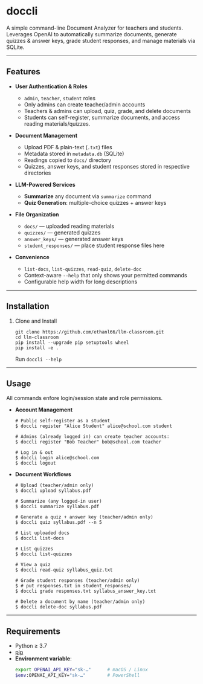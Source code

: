 # doccli

A simple command-line Document Analyzer for teachers and students.
Leverages OpenAI to automatically summarize documents, generate quizzes & answer keys, grade student responses, and manage materials via SQLite.

---

## Features

- **User Authentication & Roles**  
  - `admin`, `teacher`, `student` roles  
  - Only admins can create teacher/admin accounts  
  - Teachers & admins can upload, quiz, grade, and delete documents  
  - Students can self-register, summarize documents, and access reading materials/quizzes.

- **Document Management**  
  - Upload PDF & plain-text (`.txt`) files  
  - Metadata stored in `metadata.db` (SQLite)  
  - Readings copied to `docs/` directory
  - Quizzes, answer keys, and student responses stored in respective directories

- **LLM-Powered Services**  
  - **Summarize** any document via `summarize` command  
  - **Quiz Generation**: multiple-choice quizzes + answer keys  

- **File Organization**  
  - `docs/` &mdash; uploaded reading materials  
  - `quizzes/` &mdash; generated quizzes  
  - `answer_keys/` &mdash; generated answer keys  
  - `student_responses/` &mdash; place student response files here  

- **Convenience**  
  - `list-docs`, `list-quizzes`, `read-quiz`, `delete-doc`  
  - Context-aware `--help` that only shows your permitted commands  
  - Configurable help width for long descriptions  

---

## Installation
1) Clone and Install<br>
   ```
   git clone https://github.com/ethanl66/llm-classroom.git
   cd llm-classroom
   pip install --upgrade pip setuptools wheel
   pip install -e .
   ```
   Run `doccli --help`

---

## Usage
All commands enfore login/session state and role permissions.
- **Account Management**
  ```
  # Public self-register as a student
  $ doccli register "Alice Student" alice@school.com student
  
  # Admins (already logged in) can create teacher accounts:
  $ doccli register "Bob Teacher" bob@school.com teacher
  
  # Log in & out
  $ doccli login alice@school.com
  $ doccli logout
  ```
- **Document Workflows**
  ```
  # Upload (teacher/admin only)
  $ doccli upload syllabus.pdf
  
  # Summarize (any logged-in user)
  $ doccli summarize syllabus.pdf
  
  # Generate a quiz + answer key (teacher/admin only)
  $ doccli quiz syllabus.pdf --n 5
  
  # List uploaded docs
  $ doccli list-docs
  
  # List quizzes
  $ doccli list-quizzes
  
  # View a quiz
  $ doccli read-quiz syllabus_quiz.txt
  
  # Grade student responses (teacher/admin only)
  $ # put responses.txt in student_responses/
  $ doccli grade responses.txt syllabus_answer_key.txt
  
  # Delete a document by name (teacher/admin only)
  $ doccli delete-doc syllabus.pdf
  ```

---

## Requirements

- Python ≥ 3.7  
- [pip](https://pip.pypa.io/)  
- **Environment variable**:  
  ```bash
  export OPENAI_API_KEY="sk-…"      # macOS / Linux
  $env:OPENAI_API_KEY="sk-…"        # PowerShell
